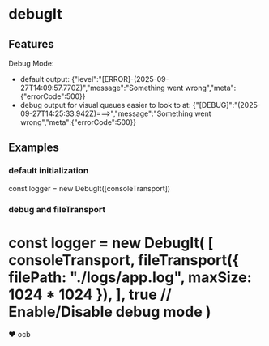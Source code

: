 # debugIt

## Features

Debug Mode:

- default output:
  {"level":"[ERROR]-(2025-09-27T14:09:57.770Z)","message":"Something went wrong","meta":{"errorCode":500}}
- debug output for visual queues easier to look to at:
  {"[DEBUG]":"(2025-09-27T14:25:33.942Z)===>","message":"Something went wrong","meta":{"errorCode":500}}

## Examples

### default initialization

const logger = new DebugIt([consoleTransport])

### debug and fileTransport

const logger = new DebugIt(
[
consoleTransport,
fileTransport({ filePath: "./logs/app.log", maxSize: 1024 * 1024 }),
],
true // Enable/Disable debug mode
)
===

❤️ ocb
